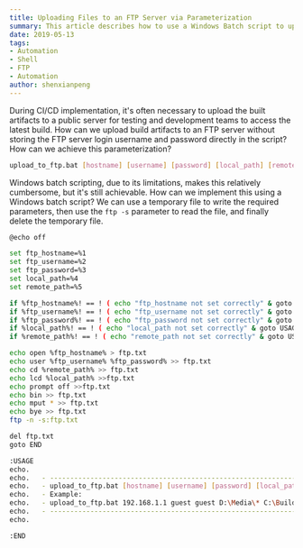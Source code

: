 ```yaml
---
title: Uploading Files to an FTP Server via Parameterization
summary: This article describes how to use a Windows Batch script to upload files to an FTP server using parameterized input, avoiding hardcoding FTP credentials in the script.
date: 2019-05-13
tags:
- Automation
- Shell
- FTP
- Automation
author: shenxianpeng
---
```


During CI/CD implementation, it's often necessary to upload the built artifacts to a public server for testing and development teams to access the latest build.  How can we upload build artifacts to an FTP server without storing the FTP server login username and password directly in the script? How can we achieve this parameterization?

```bash
upload_to_ftp.bat [hostname] [username] [password] [local_path] [remote_path]
```

Windows batch scripting, due to its limitations, makes this relatively cumbersome, but it's still achievable. How can we implement this using a Windows batch script?  We can use a temporary file to write the required parameters, then use the `ftp -s` parameter to read the file, and finally delete the temporary file.

```bash
@echo off

set ftp_hostname=%1
set ftp_username=%2
set ftp_password=%3
set local_path=%4
set remote_path=%5

if %ftp_hostname%! == ! ( echo "ftp_hostname not set correctly" & goto USAGE )
if %ftp_username%! == ! ( echo "ftp_username not set correctly" & goto USAGE )
if %ftp_password%! == ! ( echo "ftp_password not set correctly" & goto USAGE )
if %local_path%! == ! ( echo "local_path not set correctly" & goto USAGE )
if %remote_path%! == ! ( echo "remote_path not set correctly" & goto USAGE )

echo open %ftp_hostname% > ftp.txt
echo user %ftp_username% %ftp_password% >> ftp.txt
echo cd %remote_path% >> ftp.txt
echo lcd %local_path% >>ftp.txt
echo prompt off >>ftp.txt
echo bin >> ftp.txt
echo mput * >> ftp.txt
echo bye >> ftp.txt
ftp -n -s:ftp.txt

del ftp.txt
goto END

:USAGE
echo.
echo.   - -------------------------------------------------------------------------------
echo.   - upload_to_ftp.bat [hostname] [username] [password] [local_path] [remote_path]  -
echo.   - Example:                                                                      -
echo.   - upload_to_ftp.bat 192.168.1.1 guest guest D:\Media\* C:\Builds\               -
echo.   - -------------------------------------------------------------------------------
echo.

:END
```
